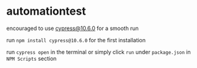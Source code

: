 # automationtest

encouraged to use cypress@10.6.0 for a smooth run

run `npm install cypress@10.6.0` for the first installation

run `cypress open` in the terminal or simply click `run` under `package.json` in `NPM Scripts` section
